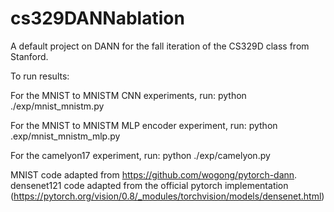 # cs329DANNablation


A default project on DANN for the fall iteration of the CS329D class from Stanford. 

To run results:

For the MNIST to MNISTM CNN experiments, run: python ./exp/mnist_mnistm.py

For the MNIST to MNISTM MLP encoder experiment, run: python .exp/mnist_mnistm_mlp.py

For the camelyon17 experiment, run: python ./exp/camelyon.py


MNIST code adapted from https://github.com/wogong/pytorch-dann. densenet121 code adapted from the official pytorch implementation (https://pytorch.org/vision/0.8/_modules/torchvision/models/densenet.html)

